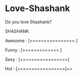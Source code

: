 # Love-Shashank
Do you love Shashank?




SHASHANK



Awesome : [================ ]

Funny   : [=============    ]

Sexy    : [=================]

Hot     : [=================]==
